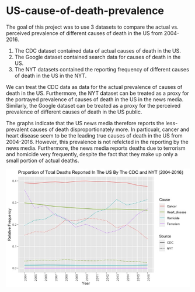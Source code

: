 # US-cause-of-death-prevalence

The goal of this project was to use 3 datasets to compare the actual vs. perceived prevalence of different causes of death in the US from 2004-2016. 

1) The CDC dataset contained data of actual causes of death in the US. 
2) The Google dataset contained search data for causes of death in the US. 
3) The NYT datasets contained the reporting frequency of different causes of death in the US in the NYT. 

We can treat the CDC data as data for the actual prevalence of causes of death in the US. Furthermore, the NYT dataset can be treated as a proxy for the portrayed prevalence of causes of death in the US in the news media. Similarly, the Google dataset can be treated as a proxy for the perceived prevalence of different causes of death in the US public. 

The graphs indicate that the US news media therefore reports the less-prevalent causes of death disproportionately more. In particualr, cancer and heart disease seem to be the leading true causes of death in the US from 2004-2016. However, this prevalence is not refelcted in the reporting by the news media. Furthermore, the news media reports deaths due to terrorism and homicide very frequently, despite the fact that they make up only a small portion of actual deaths. 

![Plot](./Plot2.jpeg)
